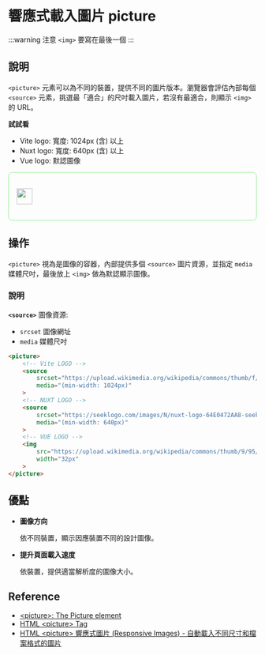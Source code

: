 # 響應式載入圖片 picture

:::warning 注意
`<img>` 要寫在最後一個
:::

## 說明
`<picture>` 元素可以為不同的裝置，提供不同的圖片版本。瀏覽器會評估內部每個 `<source>` 元素，挑選最「適合」的尺吋載入圖片，若沒有最適合，則顯示 `<img>` 的 URL。

**試試看**

- Vite logo: 寬度: 1024px (含) 以上
- Nuxt logo: 寬度: 640px (含) 以上
- Vue logo: 默認圖像

<div style="border: 1px solid lightgreen; padding: 2rem 1rem; border-radius: 8px;">
<picture>
    <!-- Vite LOGO -->
    <source srcset="https://upload.wikimedia.org/wikipedia/commons/thumb/f/f1/Vitejs-logo.svg/2078px-Vitejs-logo.svg.png" media="(min-width: 1024px)">
    <!-- NUXT LOGO -->
    <source srcset="https://seeklogo.com/images/N/nuxt-logo-64E0472AA8-seeklogo.com.png" media="(min-width: 640px)">
    <!-- VUE LOGO -->
    <img src="https://upload.wikimedia.org/wikipedia/commons/thumb/9/95/Vue.js_Logo_2.svg/1184px-Vue.js_Logo_2.svg.png" width="32px">
</picture>
</div>

## 操作
`<picture>` 視為是圖像的容器，內部提供多個 `<source>` 圖片資源，並指定 `media` 媒體尺吋，最後放上 `<img>` 做為默認顯示圖像。

### 說明
**`<source>`** 圖像資源:

-  `srcset` 圖像網址
-  `media` 媒體尺吋


```html
<picture>
	<!-- Vite LOGO -->
	<source 
		srcset="https://upload.wikimedia.org/wikipedia/commons/thumb/f/f1/Vitejs-logo.svg/2078px-Vitejs-logo.svg.png" 
		media="(min-width: 1024px)"
	>
	<!-- NUXT LOGO -->
	<source 
		srcset="https://seeklogo.com/images/N/nuxt-logo-64E0472AA8-seeklogo.com.png" 
		media="(min-width: 640px)"
	>
	<!-- VUE LOGO -->
	<img 
		src="https://upload.wikimedia.org/wikipedia/commons/thumb/9/95/Vue.js_Logo_2.svg/1184px-Vue.js_Logo_2.svg.png" 
		width="32px"
	>
</picture>
```

## 優點
- **圖像方向**

	依不同裝置，顯示因應裝置不同的設計圖像。

- **提升頁面載入速度**

	依裝置，提供適當解析度的圖像大小。

## Reference
- [\<picture>: The Picture element](https://developer.mozilla.org/zh-TW/docs/Web/HTML/Element/picture)
- [HTML \<picture> Tag](https://www.w3schools.com/tags/tag_picture.asp)
- [HTML \<picture> 響應式圖片 (Responsive Images) - 自動載入不同尺寸和檔案格式的圖片](https://www.fooish.com/html/picture-tag.html)